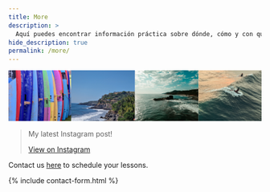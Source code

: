 ```yaml
---
title: More
description: >
  Aquí puedes encontrar información práctica sobre dónde, cómo y con quién surfear
hide_description: true
permalink: /more/
---
```

![Volcano](/assets/img/surf/surf-post.png)

<blockquote class="instagram-media" data-instgrm-captioned data-instgrm-permalink="https://www.instagram.com/p/CnznhpCsQx8/" data-instgrm-version="13">
  <div>
    <p>My latest Instagram post!</p>
    <a href="https://www.instagram.com/p/CnznhpCsQx8/">View on Instagram</a>
  </div>
</blockquote>

Contact us <a href="https://sandy.sv/contact/">here</a> to schedule your lessons.

{% include contact-form.html %}
